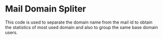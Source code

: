 # Mail Domain Spliter

This code is used to separate the domain name from the mail id to obtain the statistics of most used domain and also to group the same base domain users.
